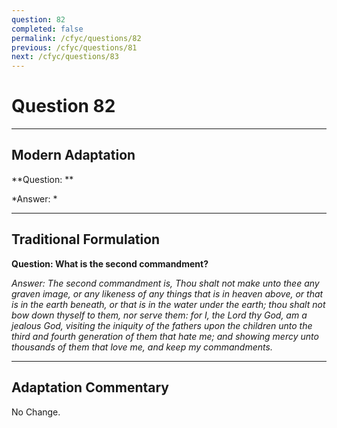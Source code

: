 ```yaml
---
question: 82
completed: false
permalink: /cfyc/questions/82
previous: /cfyc/questions/81
next: /cfyc/questions/83
---
```

# Question 82

---
## Modern Adaptation
**Question: **

*Answer: *

---
## Traditional Formulation
**Question: What is the second commandment?**

*Answer: The second commandment is, Thou shalt not make unto thee any graven image, or any likeness of any things that is in heaven above, or that is in the earth beneath, or that is in the water under the earth; thou shalt not bow down thyself to them, nor serve them: for I, the Lord thy God, am a jealous God, visiting the iniquity of the fathers upon the children unto the third and fourth generation of them that hate me; and showing mercy unto thousands of them that love me, and keep my commandments.*

---
## Adaptation Commentary
No Change.